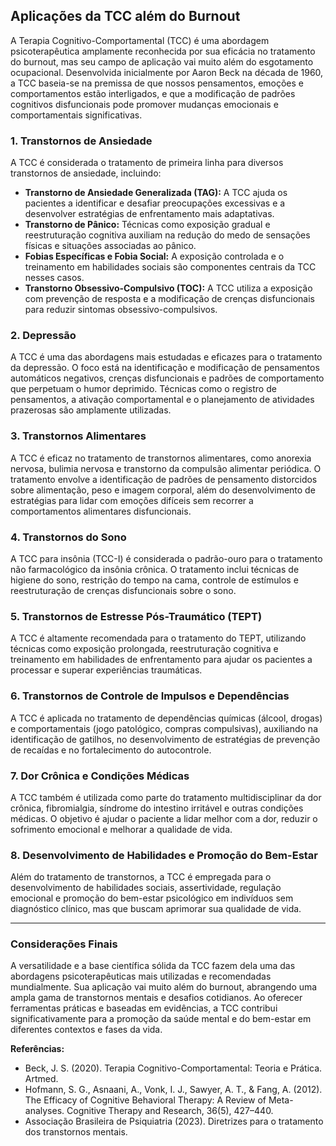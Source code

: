
## Aplicações da TCC além do Burnout

A Terapia Cognitivo-Comportamental (TCC) é uma abordagem psicoterapêutica amplamente reconhecida por sua eficácia no tratamento do burnout, mas seu campo de aplicação vai muito além do esgotamento ocupacional. Desenvolvida inicialmente por Aaron Beck na década de 1960, a TCC baseia-se na premissa de que nossos pensamentos, emoções e comportamentos estão interligados, e que a modificação de padrões cognitivos disfuncionais pode promover mudanças emocionais e comportamentais significativas.

### 1. Transtornos de Ansiedade

A TCC é considerada o tratamento de primeira linha para diversos transtornos de ansiedade, incluindo:

- **Transtorno de Ansiedade Generalizada (TAG):** A TCC ajuda os pacientes a identificar e desafiar preocupações excessivas e a desenvolver estratégias de enfrentamento mais adaptativas.
- **Transtorno de Pânico:** Técnicas como exposição gradual e reestruturação cognitiva auxiliam na redução do medo de sensações físicas e situações associadas ao pânico.
- **Fobias Específicas e Fobia Social:** A exposição controlada e o treinamento em habilidades sociais são componentes centrais da TCC nesses casos.
- **Transtorno Obsessivo-Compulsivo (TOC):** A TCC utiliza a exposição com prevenção de resposta e a modificação de crenças disfuncionais para reduzir sintomas obsessivo-compulsivos.

### 2. Depressão

A TCC é uma das abordagens mais estudadas e eficazes para o tratamento da depressão. O foco está na identificação e modificação de pensamentos automáticos negativos, crenças disfuncionais e padrões de comportamento que perpetuam o humor deprimido. Técnicas como o registro de pensamentos, a ativação comportamental e o planejamento de atividades prazerosas são amplamente utilizadas.

### 3. Transtornos Alimentares

A TCC é eficaz no tratamento de transtornos alimentares, como anorexia nervosa, bulimia nervosa e transtorno da compulsão alimentar periódica. O tratamento envolve a identificação de padrões de pensamento distorcidos sobre alimentação, peso e imagem corporal, além do desenvolvimento de estratégias para lidar com emoções difíceis sem recorrer a comportamentos alimentares disfuncionais.

### 4. Transtornos do Sono

A TCC para insônia (TCC-I) é considerada o padrão-ouro para o tratamento não farmacológico da insônia crônica. O tratamento inclui técnicas de higiene do sono, restrição do tempo na cama, controle de estímulos e reestruturação de crenças disfuncionais sobre o sono.

### 5. Transtornos de Estresse Pós-Traumático (TEPT)

A TCC é altamente recomendada para o tratamento do TEPT, utilizando técnicas como exposição prolongada, reestruturação cognitiva e treinamento em habilidades de enfrentamento para ajudar os pacientes a processar e superar experiências traumáticas.

### 6. Transtornos de Controle de Impulsos e Dependências

A TCC é aplicada no tratamento de dependências químicas (álcool, drogas) e comportamentais (jogo patológico, compras compulsivas), auxiliando na identificação de gatilhos, no desenvolvimento de estratégias de prevenção de recaídas e no fortalecimento do autocontrole.

### 7. Dor Crônica e Condições Médicas

A TCC também é utilizada como parte do tratamento multidisciplinar da dor crônica, fibromialgia, síndrome do intestino irritável e outras condições médicas. O objetivo é ajudar o paciente a lidar melhor com a dor, reduzir o sofrimento emocional e melhorar a qualidade de vida.

### 8. Desenvolvimento de Habilidades e Promoção do Bem-Estar

Além do tratamento de transtornos, a TCC é empregada para o desenvolvimento de habilidades sociais, assertividade, regulação emocional e promoção do bem-estar psicológico em indivíduos sem diagnóstico clínico, mas que buscam aprimorar sua qualidade de vida.

---

### Considerações Finais

A versatilidade e a base científica sólida da TCC fazem dela uma das abordagens psicoterapêuticas mais utilizadas e recomendadas mundialmente. Sua aplicação vai muito além do burnout, abrangendo uma ampla gama de transtornos mentais e desafios cotidianos. Ao oferecer ferramentas práticas e baseadas em evidências, a TCC contribui significativamente para a promoção da saúde mental e do bem-estar em diferentes contextos e fases da vida.

**Referências:**
- Beck, J. S. (2020). Terapia Cognitivo-Comportamental: Teoria e Prática. Artmed.
- Hofmann, S. G., Asnaani, A., Vonk, I. J., Sawyer, A. T., & Fang, A. (2012). The Efficacy of Cognitive Behavioral Therapy: A Review of Meta-analyses. Cognitive Therapy and Research, 36(5), 427–440.
- Associação Brasileira de Psiquiatria (2023). Diretrizes para o tratamento dos transtornos mentais.
```
